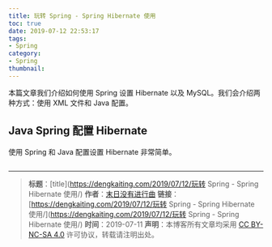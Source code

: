 ```yaml
---
title: 玩转 Spring - Spring Hibernate 使用
toc: true
date: 2019-07-12 22:53:17
tags: 
- Spring
category:
- Spring
thumbnail:
---
```

本篇文章我们介绍如何使用 Spring 设置 Hibernate 以及 MySQL。我们会介绍两种方式：使用 XML 文件和 Java 配置。
<!--more-->

## Java Spring 配置 Hibernate

使用 Spring 和 Java 配置设置 Hibernate 非常简单。

```

```


---
> **标题**：[title](https://dengkaiting.com/2019/07/12/玩转 Spring - Spring Hibernate 使用/)
> **作者**：[末日没有进行曲](https://dengkaiting.com/)
> **链接**：[https://dengkaiting.com/2019/07/12/玩转 Spring - Spring Hibernate 使用/](https://dengkaiting.com/2019/07/12/玩转 Spring - Spring Hibernate 使用/)
> **时间**：2019-07-11
> **声明**：本博客所有文章均采用 [CC BY-NC-SA 4.0](https://creativecommons.org/licenses/by-nc-sa/4.0/deed.zh) 许可协议，转载请注明出处。